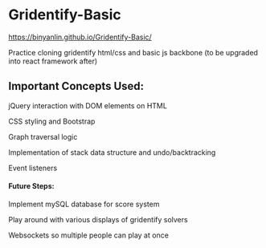 # Gridentify-Basic

https://binyanlin.github.io/Gridentify-Basic/

Practice cloning gridentify html/css and basic js backbone (to be upgraded into react framework after)

## Important Concepts Used:

jQuery interaction with DOM elements on HTML

CSS styling and Bootstrap

Graph traversal logic

Implementation of stack data structure and undo/backtracking

Event listeners


#### Future Steps:

Implement mySQL database for score system

Play around with various displays of gridentify solvers

Websockets so multiple people can play at once
